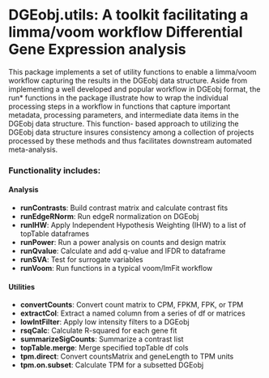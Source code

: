 # DGEobj.utils: A toolkit facilitating a limma/voom workflow Differential Gene Expression analysis

<!-- badges: start
[![CRAN_Status_Badge](http://www.r-pkg.org/badges/version/DGEobj.utils?color=9bc2cf)](https://cran.r-project.org/package=DGEobj.utils) 
[![CRAN_Downloads_Badge](https://cranlogs.r-pkg.org/badges/grand-total/DGEobj.utils?color=9bc2cf)](https://cran.r-project.org/package=DGEobj.utils) 
[![CircleCI build status](https://circleci.com/gh/cb4ds/DGEobj.utils.svg?style=svg)](https://circleci.com/gh/cb4ds/DGEobj.utils)
[![Codecov test coverage](https://codecov.io/gh/cb4ds/DGEobj.utils/branch/master/graph/badge.svg)](https://codecov.io/gh/cb4ds/DGEobj.utils?branch=master)
badges: end -->

This package implements a set of utility functions to enable a limma/voom workflow capturing
the results in the DGEobj data structure. Aside from implementing a well developed and popular
workflow in DGEobj format, the run* functions in the package illustrate how to wrap the
individual processing steps in a workflow in functions that capture important metadata,
processing parameters, and intermediate data items in the DGEobj data structure. This function-
based approach to utilizing the DGEobj data structure insures consistency among a collection of
projects processed by these methods and thus facilitates downstream automated meta-analysis.

### Functionality includes: 

#### Analysis

* **runContrasts**: Build contrast matrix and calculate contrast fits
* **runEdgeRNorm**: Run edgeR normalization on DGEobj
* **runIHW**: Apply Independent Hypothesis Weighting (IHW) to a list of topTable dataframes
* **runPower**: Run a power analysis on counts and design matrix
* **runQvalue**: Calculate and add q-value and lFDR to dataframe
* **runSVA**: Test for surrogate variables
* **runVoom**: Run functions in a typical voom/lmFit workflow

#### Utilities

* **convertCounts**: Convert count matrix to CPM, FPKM, FPK, or TPM
* **extractCol**: Extract a named column from a series of df or matrices
* **lowIntFilter**: Apply low intensity filters to a DGEobj
* **rsqCalc**: Calculate R-squared for each gene fit
* **summarizeSigCounts**: Summarize a contrast list
* **topTable.merge**: Merge specified topTable df cols
* **tpm.direct**: Convert countsMatrix and geneLength to TPM units
* **tpm.on.subset**: Calculate TPM for a subsetted DGEobj
